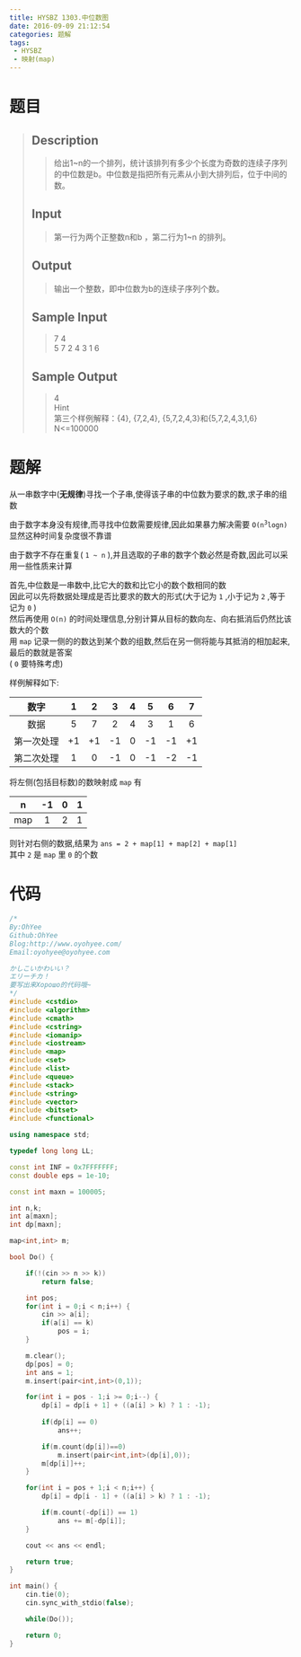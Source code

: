 ```yaml
---
title: HYSBZ 1303.中位数图
date: 2016-09-09 21:12:54
categories: 题解
tags: 
 - HYSBZ
 - 映射(map)
---
```

# 题目
> 
> ## Description  
>> 给出1~n的一个排列，统计该排列有多少个长度为奇数的连续子序列的中位数是b。中位数是指把所有元素从小到大排列后，位于中间的数。  
>> <!--more-->  
> 
> ## Input  
>> 第一行为两个正整数n和b ，第二行为1~n 的排列。  
> 
> ## Output  
>> 输出一个整数，即中位数为b的连续子序列个数。  
> 
> ## Sample Input  
>> 7 4  
>> 5 7 2 4 3 1 6  
> 
> ## Sample Output  
>> 4  
>> Hint  
>> 第三个样例解释：{4}, {7,2,4}, {5,7,2,4,3}和{5,7,2,4,3,1,6}  
>> N<=100000  


# 题解

从一串数字中(**无规律**)寻找一个子串,使得该子串的中位数为要求的数,求子串的组数  

由于数字本身没有规律,而寻找中位数需要规律,因此如果暴力解决需要 <code>O(n<sup>3</sup>logn)</code>  
显然这种时间复杂度很不靠谱  

由于数字不存在重复( `1 ~ n` ),并且选取的子串的数字个数必然是奇数,因此可以采用一些性质来计算   

首先,中位数是一串数中,比它大的数和比它小的数个数相同的数  
因此可以先将数据处理成是否比要求的数大的形式(大于记为 `1` ,小于记为 `2` ,等于记为 `0` )  
然后再使用 `O(n)` 的时间处理信息,分别计算从目标的数向左、向右抵消后仍然比该数大的个数  
用 `map` 记录一侧的的数达到某个数的组数,然后在另一侧将能与其抵消的相加起来,最后的数就是答案  
( `0` 要特殊考虑)

样例解释如下:

|数字|1|2|3|4|5|6|7|
|:--:|:--:|:--:|:--:|:--:|:--:|:--:|:--:|
|数据|5|7|2|4|3|1|6|
|第一次处理|+1|+1|-1|0|-1|-1|+1|
|第二次处理|1|0|-1|0|-1|-2|-1|

将左侧(包括目标数)的数映射成 `map` 有  

|n|-1|0|1|
|:--:|:--:|:--:|:--:|
|map|1|2|1|

则针对右侧的数据,结果为 `ans = 2 + map[1] + map[2] + map[1]`  
其中 `2` 是 `map` 里 `0` 的个数  


# 代码
```cpp 中位数图 https://github.com/OhYee/ACM.github.io/blob/master/HYSBZ/1303.%D6%D0%CE%BB%CA%FD%CD%BC.cpp 代码备份
/*
By:OhYee
Github:OhYee
Blog:http://www.oyohyee.com/
Email:oyohyee@oyohyee.com

かしこいかわいい？
エリーチカ！
要写出来Хорошо的代码哦~
*/
#include <cstdio>
#include <algorithm>
#include <cmath>
#include <cstring>
#include <iomanip>
#include <iostream>
#include <map>
#include <set>
#include <list>
#include <queue>
#include <stack>
#include <string>
#include <vector>
#include <bitset>
#include <functional>

using namespace std;

typedef long long LL;

const int INF = 0x7FFFFFFF;
const double eps = 1e-10;

const int maxn = 100005;

int n,k;
int a[maxn];
int dp[maxn];

map<int,int> m;

bool Do() {

	if(!(cin >> n >> k))
		return false;

	int pos;
	for(int i = 0;i < n;i++) {
		cin >> a[i];
		if(a[i] == k)
			pos = i;
	}

	m.clear();
	dp[pos] = 0;
	int ans = 1;
	m.insert(pair<int,int>(0,1));

	for(int i = pos - 1;i >= 0;i--) {
		dp[i] = dp[i + 1] + ((a[i] > k) ? 1 : -1);
		
		if(dp[i] == 0)
			ans++;

		if(m.count(dp[i])==0)
			m.insert(pair<int,int>(dp[i],0));
		m[dp[i]]++;
	}

	for(int i = pos + 1;i < n;i++) {
		dp[i] = dp[i - 1] + ((a[i] > k) ? 1 : -1);

		if(m.count(-dp[i]) == 1)
			ans += m[-dp[i]];
	}

	cout << ans << endl;

	return true;
}

int main() {
	cin.tie(0);
	cin.sync_with_stdio(false);

	while(Do());

	return 0;
}
```